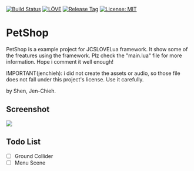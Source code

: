 [![Build Status](https://travis-ci.com/jcs090218/PetShop.svg?branch=master)](https://travis-ci.com/jcs090218/PetShop)
[![LÖVE](https://img.shields.io/badge/L%C3%96VE-0.10.2-olive.svg)](https://love2d.org/)
[![Release Tag](https://img.shields.io/github/tag/jcs090218/PetShop.svg?label=release)](https://github.com/jcs090218/PetShop/releases/latest)
[![License: MIT](https://img.shields.io/badge/License-MIT-yellow.svg)](https://opensource.org/licenses/MIT)

# PetShop

PetShop is a example project for JCSLOVELua framework. It show some of the
freatures using the framework. Plz check the "main.lua" file for more information.
Hope i comment it well enough!

IMPORTANT(jenchieh): i did not create the assets or audio, so
those file does not fall under this project's license. Use it
carefully.

by Shen, Jen-Chieh.

## Screenshot

<img src="./etc/demo.gif"/>

## Todo List

- [ ] Ground Collider
- [ ] Menu Scene

